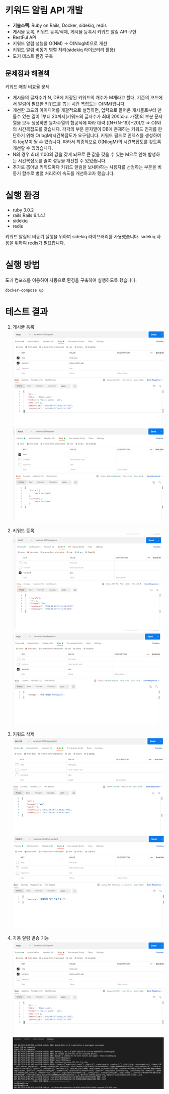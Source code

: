 # 키워드 알림 API 개발

- **기술스택**: Ruby on Rails, Docker, sidekiq, redis
- 게시물 등록, 키워드 등록/삭제, 게시물 등록시 키워드 알림  API 구현
- RestFul API
- 키워드 알림 성능을 O(NM) -> O(NlogM)으로 개선
- 키워드 알림 비동기 병렬 처리(sidekiq 라이브러리 활용)
- 도커 테스트 환경 구축

## 문제점과 해결책
 키워드 매칭 비효율 문제
   - 게시물의 글자수가 N, DB에 저장된 키워드의 개수가 M개라고 할때, 기존의 코드에서 알림이 필요한 키워드를 뽑는 시간 복잡도는 O(NM)입니다.
   - 개선한 코드의 아이디어를 개괄적으로 설명하면, 입력으로 들어온 게시물로부터 만들수 있는 길이 1부터 20까지(키워드의 글자수가 최대 20이라고 가정)의 부분 문자열을 모두 생성하면 등차수열의 합공식에 따라 대략 ((N+(N-19))+20)/2 => O(N)의 시간복잡도를 갖습니다. 각각의 부분 문자열이 DB에 존재하는 키워드 인지를 판단하기 위해 O(logM)시간복잡도가 요구됩니다. 키워드 필드로 인덱스를 생성하여야 logM이 될 수 있습니다. 따라서 최종적으로 O(NlogM)의 시간복잡도를 갖도록 개선할 수 있었습니다.
   - N의 경우 최대 1100의 값을 갖게 되므로 큰 값을 갖을 수 있는 M으로 인해 발생하는 시간복잡도를 줄여 성능을 개선할 수 있었습니다.
   - 추가로 뽑아낸 키워드마다 키워드 알림을 보내야하는 사용자를 선정하는 부분을 비동기 함수로 병렬 처리하여 속도를 개선하고자 했습니다.


# 실행 환경

- ruby 3.0.2
- rails Rails 6.1.4.1
- sidekiq
- redis

키워드 알림의 비동기 실행을 위하여 sidekiq 라이브러리를 사용했습니다. sidekiq 사용을 위하여 redis가 필요합니다.

# 실행 방법

도커 컴포즈를 이용하여 자동으로 환경을 구축하여 실행하도록 했습니다.

```
docker-compose up
```

# 테스트 결과

1. 게시글 등록
   ![Post posts request](./img/PostPosts.png)
   ![Post posts request](./img/PostPosts2.png)

2. 키워드 등록
   ![Post keywords request](./img/PostKeywords.png)
   ![Post keywords request](./img/PostKeyword2.png)

3. 키워드 삭제
   ![Delete keywords request](./img/DeleteKeywords.png)
   ![Delete keywords request](./img/DeleteKeywords2.png)

4. 자동 알림 발송 기능
   ![Post posts request](./img/PostPosts.png)
   ![result](./img/select.png)
